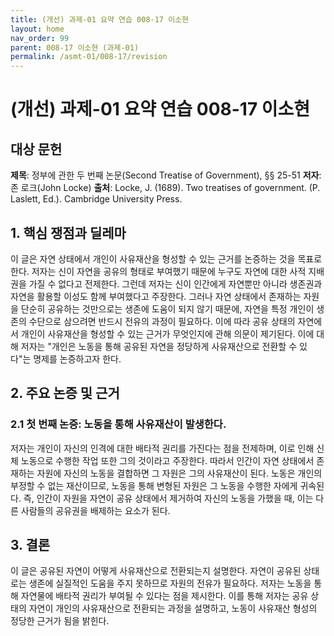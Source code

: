 ```yaml
---
title: (개선) 과제-01 요약 연습 008-17 이소현
layout: home
nav_order: 99
parent: 008-17 이소현 (과제-01)
permalink: /asmt-01/008-17/revision
---
```


# (개선) 과제-01 요약 연습 008-17 이소현  


## 대상 문헌
**제목**: 정부에 관한 두 번째 논문(Second Treatise of Government), §§ 25-51
**저자**: 존 로크(John Locke)
**출처**: Locke, J. (1689). Two treatises of government. (P. Laslett, Ed.). Cambridge University Press.

## 1. 핵심 쟁점과 딜레마  
이 글은 자연 상태에서 개인이 사유재산을 형성할 수 있는 근거를 논증하는 것을 목표로 한다. 저자는 신이 자연을 공유의 형태로 부여했기 때문에 누구도 자연에 대한 사적 지배권을 가질 수 없다고 전제한다. 그런데 저자는 신이 인간에게 자연뿐만 아니라 생존권과 자연을 활용할 이성도 함께 부여했다고 주장한다. 그러나 자연 상태에서 존재하는 자원을 단순히 공유하는 것만으로는 생존에 도움이 되지 않기 때문에, 자연을 특정 개인이 생존의 수단으로 삼으려면 반드시 전유의 과정이 필요하다. 이에 따라 공유 상태의 자연에서 개인이 사유재산을 형성할 수 있는 근거가 무엇인지에 관해 의문이 제기된다. 이에 대해 저자는 "개인은 노동을 통해 공유된 자연을 정당하게 사유재산으로 전환할 수 있다"는 명제를 논증하고자 한다.

## 2. 주요 논증 및 근거  

### 2.1 첫 번째 논증: 노동을 통해 사유재산이 발생한다.
저자는 개인이 자신의 인격에 대한 배타적 권리를 가진다는 점을 전제하며, 이로 인해 신체 노동으로 수행한 작업 또한 그의 것이라고 주장한다. 따라서 인간이 자연 상태에서 존재하는 자원에 자신의 노동을 결합하면 그 자원은 그의 사유재산이 된다. 노동은 개인의 부정할 수 없는 재산이므로, 노동을 통해 변형된 자원은 그 노동을 수행한 자에게 귀속된다. 즉, 인간이 자원을 자연이 공유 상태에서 제거하여 자신의 노동을 가했을 때, 이는 다른 사람들의 공유권을 배제하는 요소가 된다.


## 3. 결론  
이 글은 공유된 자연이 어떻게 사유재산으로 전환되는지 설명한다. 자연이 공유된 상태로는 생존에 실질적인 도움을 주지 못하므로 자원의 전유가 필요하다. 저자는 노동을 통해 자연물에 배타적 권리가 부여될 수 있다는 점을 제시한다. 이를 통해 저자는 공유 상태의 자연이 개인의 사유재산으로 전환되는 과정을 설명하고, 노동이 사유재산 형성의 정당한 근거가 됨을 밝힌다.
